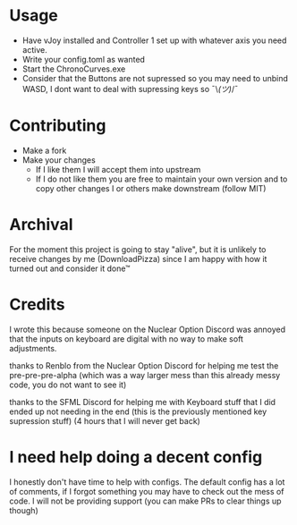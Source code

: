 # Usage

- Have vJoy installed and Controller 1 set up with whatever axis you need active.
- Write your config.toml as wanted
- Start the ChronoCurves.exe
- Consider that the Buttons are not supressed so you may need to unbind WASD, I dont want to deal with supressing keys so ¯\\_(ツ)_/¯

# Contributing

- Make a fork
- Make your changes
    - If I like them I will accept them into upstream
    - If I do not like them you are free to maintain your own version and to copy other changes I or others make downstream (follow MIT)

# Archival

For the moment this project is going to stay "alive", but it is unlikely to receive changes by me (DownloadPizza) since I am happy with how it turned
out and consider it done™

# Credits

I wrote this because someone on the Nuclear Option Discord was annoyed that the inputs on keyboard are digital with no way to make soft adjustments.

thanks to Renblo from the Nuclear Option Discord for helping me test the pre-pre-pre-alpha (which was a way larger mess than this already messy code, you do not want to see it)

thanks to the SFML Discord for helping me with Keyboard stuff that I did ended up not needing in the end (this is the previously mentioned key supression stuff) (4 hours that I will never get back)

# I need help doing a decent config

I honestly don't have time to help with configs. The default config has a lot of comments, if I forgot something you may have to check out the mess of code.
I will not be providing support (you can make PRs to clear things up though)